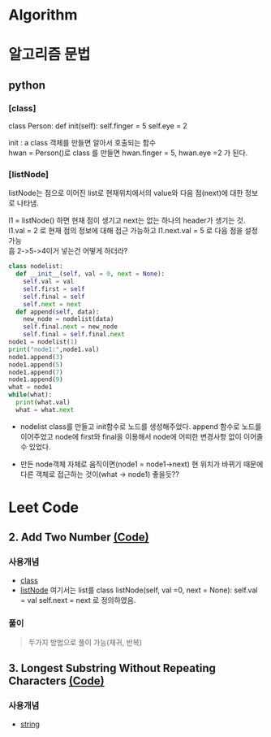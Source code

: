 # Algorithm

알고리즘
문법
===========

python
-------------
### **[class]**
class Person: def init(self): self.finger = 5 self.eye = 2

init : a class 객체를 만들면 알아서 호출되는 함수 <br>
hwan = Person()로 class 를 만들면 hwan.finger = 5, hwan.eye =2 가 된다.

### **[listNode]**
listNode는 점으로 이어진 list로 현재위치에서의 value와 다음 점(next)에 대한 정보로 나타냄.

l1 = listNode() 하면 현재 점이 생기고 next는 없는 하나의 header가 생기는 것. 
<br> 
l1.val = 2 로 현재 점의 정보에 대해 접근 가능하고 l1.next.val = 5 로 다음 점을 설정 가능 
<br>
흠 2->5->4이거 넣는건 어떻게 하더라?
~~~python
class nodelist:
  def __init__(self, val = 0, next = None):
    self.val = val
    self.first = self
    self.final = self
    self.next = next
  def append(self, data):
    new_node = nodelist(data)
    self.final.next = new_node
    self.final = self.final.next
node1 = nodelist(1)
print("node1:",node1.val)
node1.append(3)
node1.append(5)
node1.append(7)
node1.append(9)
what = node1
while(what):
  print(what.val)
  what = what.next
~~~
* nodelist class를 만들고 init함수로 노드를 생성해주었다.
append 함수로 노드를 이어주었고 node에 first와 final을 이용해서 node에 어떠한 변경사항 없이 이어줄 수 있었다.

* 만든 node객체 자체로 움직이면(node1 = node1->next) 현 위치가 바뀌기 때문에
다른 객체로 접근하는 것이(what -> node1) 좋을듯??

Leet Code
====================
## 2. Add Two Number [(Code)](https://github.com/peter5659/Algorithm/commit/4c0c83262bbe60da3cde7e72e96c642c47f9a056)

### 사용개념

* [class](#class)
* [listNode](#listNode) 여기서는 list를 class listNode(self, val =0, next = None): self.val = val self.next = next 로 정의하였음.

### 풀이
> 두가지 방법으로 풀이 가능(재귀, 반복)

## 3. Longest Substring Without Repeating Characters  [(Code)](https://github.com/peter5659/Algorithm/commit/1d9aba8ce0a1ec48866930cc44f683427be2f862)

### 사용개념

* [string](#string)

